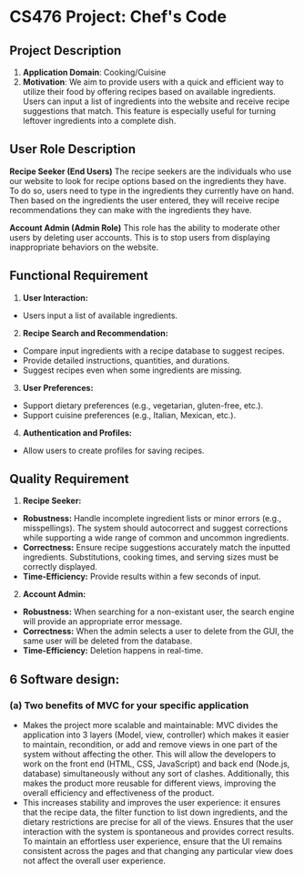 # CS476 Project: Chef's Code

## Project Description
  1. **Application Domain**: Cooking/Cuisine
  2. **Motivation**: We aim to provide users with a quick and efficient way to utilize their food by offering recipes based on available ingredients. Users can input a list of ingredients into the website and receive recipe suggestions that match. This feature is especially useful for turning leftover ingredients into a complete dish.

## User Role Description
**Recipe Seeker (End Users)**
The recipe seekers are the individuals who use our website to look for recipe options based on the ingredients they have. To do so, users need to type in the ingredients they currently have on hand. Then based on the ingredients the user entered, they will receive recipe recommendations they can make with the ingredients they have.

**Account Admin (Admin Role)**
This role has the ability to moderate other users by deleting user accounts. This is to stop users from displaying inappropriate behaviors on the website.

## Functional Requirement
1. **User Interaction:**
  - Users input a list of available ingredients.
2. **Recipe Search and Recommendation:**
  - Compare input ingredients with a recipe database to suggest recipes.
  - Provide detailed instructions, quantities, and durations.
  - Suggest recipes even when some ingredients are missing.
3. **User Preferences:**
  - Support dietary preferences (e.g., vegetarian, gluten-free, etc.).
  - Support cuisine preferences (e.g., Italian, Mexican, etc.).
4. **Authentication and Profiles:**
  - Allow users to create profiles for saving recipes.

## Quality Requirement
1. **Recipe Seeker:**
  - **Robustness:** Handle incomplete ingredient lists or minor errors (e.g., misspellings). The system should autocorrect and suggest corrections while supporting a wide range of common and uncommon ingredients.
  - **Correctness:** Ensure recipe suggestions accurately match the inputted ingredients. Substitutions, cooking times, and serving sizes must be correctly displayed.
  - **Time-Efficiency:** Provide results within a few seconds of input.

2. **Account Admin:**
  - **Robustness:** When searching for a non-existant user, the search engine will provide an appropriate error message. 
  - **Correctness:** When the admin selects a user to delete from the GUI, the same user will be deleted from the database.
  - **Time-Efficiency:** Deletion happens in real-time.


## 6  Software design: 
### (a) Two benefits of MVC for your specific application
  - Makes the project more scalable and maintainable: MVC divides the application into 3 layers (Model, view, controller) which makes it easier to maintain, recondition, or add and remove views in one part of the system without affecting the other. This will allow the developers to work on the front end (HTML, CSS, JavaScript) and back end (Node.js, database) simultaneously without any sort of clashes. Additionally, this makes the product more reusable for different views, improving the overall efficiency and effectiveness of the product.
  - This increases stability and improves the user experience: it ensures that the recipe data, the filter function to list down ingredients, and the dietary restrictions are precise for all of the views. Ensures that the user interaction with the system is spontaneous and provides correct results. To maintain an effortless user experience, ensure that the UI remains consistent across the pages and that changing any particular view does not affect the overall user experience.
